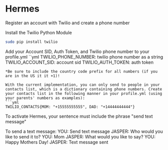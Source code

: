 # Hermes

Register an account with Twilio and create a phone number

Install the Twilio Python Module
```bash
sudo pip install twilio
```

Add your Account SID, Auth Token, and Twilio phone number to your profile.yml
``yml
TWILIO_PHONE_NUMBER: twilio phone number as a string
TWILIO_ACCOUNT_SID: account sid
TWILIO_AUTH_TOKEN: auth token
```
*Be sure to include the country code prefix for all numbers (if you are in the US it it +1)!

With the current implementation, you can only send to people in your contacts list, which is a dictionary containing phone numbers. Create your contacts list in the following manner in your profile.yml (using your parents' numbers as examples):
```yml
TWILIO_CONTACTS{MOM: "+15555555555", DAD: "+14444444444"}
```

To activate Hermes, your sentence must include the phrase "send text message"

To send a text message:
YOU: Send text message
JASPER: Who would you like to send it to?
YOU: Mom
JASPER: What would you like to say?
YOU: Happy Mothers Day!
JASPER: Text message sent
